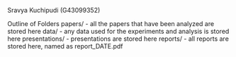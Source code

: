 Sravya Kuchipudi (G43099352)

Outline of Folders
	papers/ - all the papers that have been analyzed are stored here
	data/ - any data used for the experiments and analysis is stored here
 	presentations/ - presentations are stored here
 	reports/ - all reports are stored here, named as report_DATE.pdf 
